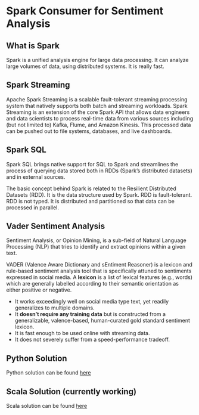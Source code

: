 # Spark Consumer for Sentiment Analysis

## What is Spark

Spark is a unified analysis engine for large data processing. It can analyze large volumes of data, using distributed systems. It is really fast.

## Spark Streaming

Apache Spark Streaming is a scalable fault-tolerant streaming processing system that natively supports both batch and streaming workloads. Spark Streaming is an extension of the core Spark API that allows data engineers and data scientists to process real-time data from various sources including (but not limited to) Kafka, Flume, and Amazon Kinesis. This processed data can be pushed out to file systems, databases, and live dashboards.

## Spark SQL

Spark SQL brings native support for SQL to Spark and streamlines the process of querying data stored both in RDDs (Spark’s distributed datasets) and in external sources. 

The basic concept behind Spark is related to the Resilient Distributed Datasets (RDD). It is the data structure used by Spark. RDD is fault-tolerant. RDD is not typed. It is distributed and partitioned so that data can be processed in parallel.

## Vader Sentiment Analysis

Sentiment Analysis, or Opinion Mining, is a sub-field of Natural Language Processing (NLP) that tries to identify and extract opinions within a given text.

VADER (Valence Aware Dictionary and sEntiment Reasoner) is a lexicon and rule-based sentiment analysis tool that is specifically attuned to sentiments expressed in social media. A **lexicon** is a list of lexical features (e.g., words) which are generally labelled according to their semantic orientation as either positive or negative.
- It works exceedingly well on social media type text, yet readily generalizes to multiple domains.
- It **doesn’t require any training data** but is constructed from a generalizable, valence-based, human-curated gold standard sentiment lexicon.
- It is fast enough to be used online with streaming data.
- It does not severely suffer from a speed-performance tradeoff.


## Python Solution

Python solution can be found [here](https://github.com/Warcreed/Twitch-Chat-Analyzer/tree/master/Spark/Python)

## Scala Solution (currently working)

Scala solution can be found [here](https://github.com/Warcreed/Twitch-Chat-Analyzer/tree/master/Spark/Scala)